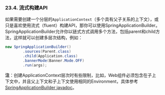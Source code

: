### 23.4. 流式构建API

如果需要创建一个分层的`ApplicationContext`（多个具有父子关系的上下文），或只是喜欢使用流式（fluent）构建API，那你可以使用SpringApplicationBuilder。
SpringApplicationBuilder允许你以链式方式调用多个方法，包括parent和child方法，这样就可以创建多层次结构，例如：
```java
new SpringApplicationBuilder()
        .sources(Parent.class)
        .child(Application.class)
        .bannerMode(Banner.Mode.OFF)
        .run(args);
```
**注**：创建ApplicationContext层次时有些限制，比如，Web组件必须包含在子上下文中，并且父上下文和子上下文使用相同的Environment，具体参考[SpringApplicationBuilder javadoc](http://docs.spring.io/spring-boot/docs/1.4.1.RELEASE/api/org/springframework/boot/builder/SpringApplicationBuilder.html)。
